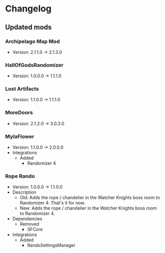 # Changelog


## Updated mods

### Archipelago Map Mod

- Version: 2.1.1.0 -> 2.1.3.0

### HallOfGodsRandomizer

- Version: 1.0.0.0 -> 1.1.1.0

### Lost Artifacts

- Version: 1.1.0.0 -> 1.1.1.0

### MoreDoors

- Version: 2.1.2.0 -> 3.0.3.0

### MylaFlower

- Version: 1.1.0.0 -> 2.0.0.0
- Integrations
  + Added
    - Randomizer 4

### Rope Rando

- Version: 1.0.0.0 -> 1.1.0.0
- Description
  + Old: Adds the rope / chandelier in the Watcher Knights boss room to Randomizer 4. That&#x27;s it for now.
  + New: Adds the rope / chandelier in the Watcher Knights boss room to Randomizer 4.
- Dependencies
  + Removed
    - SFCore
- Integrations
  + Added
    - RandoSettingsManager

